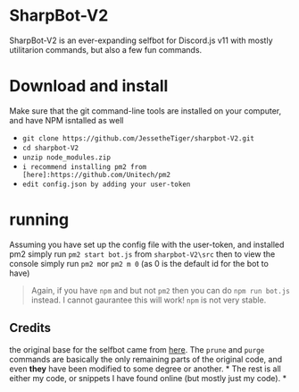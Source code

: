 # SharpBot-V2
SharpBot-V2 is an ever-expanding selfbot for Discord.js v11 with mostly utilitarion commands, but also a few fun commands.

# Download and install
Make sure that the git command-line tools are installed on your computer, and have NPM isntalled as well
- `git clone https://github.com/JessetheTiger/sharpbot-V2.git`
- `cd sharpbot-V2`
- `unzip node_modules.zip`
- `i recommend installing pm2 from [here]:https://github.com/Unitech/pm2`
- `edit config.json by adding your user-token`

# running
Assuming you have set up the config file with the user-token, and installed pm2 simply run `pm2 start bot.js` from `sharpbot-V2\src`
then to view the console simply run `pm2 m`or `pm2 m 0` (as 0 is the default id for the bot to have)

> Again, if you have `npm` and but not `pm2` then you can do `npm run bot.js` instead. I cannot gaurantee this will work! `npm` is not very stable.

## Credits
the original base for the selfbot came from [here](https://github.com/eslachance/djs-selfbot-v9). The `prune` and `purge` commands are basically the only remaining parts of the original code, and even **they** have been modified to some degree or another. 
*
The rest is all either my code, or snippets I have found online (but mostly just my code).
*

